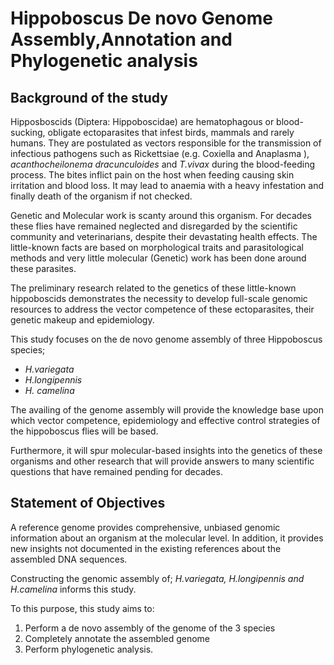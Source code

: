 # Hippoboscus De novo Genome Assembly,Annotation and Phylogenetic analysis


## Background of the study

Hipposboscids (Diptera: Hippoboscidae) are hematophagous or blood-sucking, obligate ectoparasites that infest birds, mammals and rarely humans. They are postulated as vectors responsible for the transmission of infectious pathogens such as Rickettsiae (e.g. Coxiella and Anaplasma ), *acanthocheilonema dracunculoides* and *T.vivax* during the blood-feeding process. The bites inflict pain on the host when feeding causing skin irritation and blood loss. It may lead to anaemia with a heavy infestation and finally death of the organism if not checked.

Genetic and Molecular work is scanty around this organism. For decades these flies have remained neglected and disregarded by the scientific community and veterinarians, despite their devastating health effects. The little-known facts are based on morphological traits and parasitological methods and very little molecular (Genetic) work has been done around these parasites. 

The preliminary research related to the genetics of these little-known hippoboscids demonstrates the necessity to develop full-scale genomic resources to address the vector competence of these ectoparasites, their genetic makeup and epidemiology.

This study focuses on the de novo genome assembly of three Hippoboscus species;

- *H.variegata*
- *H.longipennis*
- *H. camelina*

The availing of the genome assembly will provide the knowledge base upon which vector competence, epidemiology and effective control strategies of the hippoboscus flies will be based. 

Furthermore, it will spur molecular-based insights into the genetics of these organisms and other research that will provide answers to many scientific questions that have remained pending for decades.


## Statement of Objectives

A reference genome provides comprehensive, unbiased genomic information about an organism at the molecular level. In addition, it provides new insights not documented in the existing references about the assembled DNA sequences. 

Constructing the genomic assembly of; *H.variegata, H.longipennis and H.camelina* informs this study.

To this purpose, this study aims to:

1. Perform a de novo assembly of the genome of the 3 species
2. Completely annotate the assembled genome
3. Perform phylogenetic analysis.




